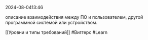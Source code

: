  2024-08-0413:46

описание взаимодействия между ПО и пользователем, другой программной системой или устройством.

[[Уровни и типы требований]]
#Виггерс 
#Learn